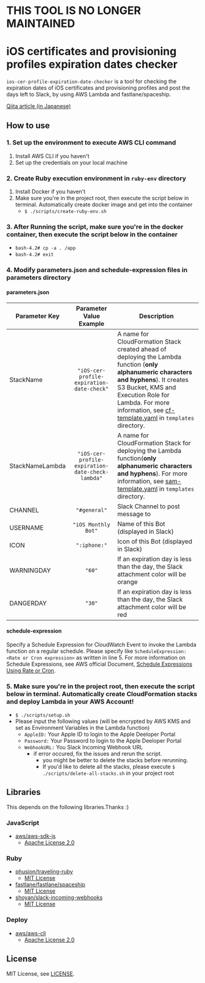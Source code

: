 # THIS TOOL IS NO LONGER MAINTAINED

# iOS certificates and provisioning profiles expiration dates checker
`ios-cer-profile-expiration-date-checker` is a tool for checking the expiration dates of iOS certificates and provisioning profiles and post the days left to Slack, by using AWS Lambda and fastlane/spaceship.

[Qiita article (in Japanese)](https://qiita.com/mii-chan/items/3a9d9f45b2c370372d45)

## How to use
### 1. Set up the environment to execute AWS CLI command
 1. Install AWS CLI if you haven't
 2. Set up the credentials on your local machine

### 2. Create Ruby execution environment in `ruby-env` directory
 1. Install Docker if you haven't
 2. Make sure you're in the project root, then execute the script below in terminal. Automatically create docker image and get into the container
    - `$ ./scripts/create-ruby-env.sh`

### 3. After Running the script, make sure you're in the docker container, then execute the script below in the container
* `bash-4.2# cp -a . /app`
* `bash-4.2# exit`

### 4. Modify parameters.json and schedule-expression files in parameters directory

#### parameters.json

Parameter Key | Parameter Value Example | Description
---|:---:|---
StackName| `"iOS-cer-profile-expiration-date-check"` | A name for CloudFormation Stack created ahead of deploying the Lambda function (**only alphanumeric characters and hyphens**). It creates S3 Bucket, KMS and Execution Role for Lambda. For more information, see [cf-template.yaml](/templates/cf-template.yaml) in `templates` directory.
StackNameLambda| `"iOS-cer-profile-expiration-date-check-lambda"` | A name for CloudFormation Stack for deploying the Lambda function(**only alphanumeric characters and hyphens**). For more information, see [sam-template.yaml](/templates/sam-template.yaml) in `templates` directory.
CHANNEL|`"#general"`| Slack Channel to post message to
USERNAME|`"iOS Monthly Bot"`| Name of this Bot (displayed in Slack)
ICON|`":iphone:"`| Icon of this Bot (displayed in Slack)
WARNINGDAY|`"60"`| If an expiration day is less than the day, the Slack attachment color will be orange
DANGERDAY|`"30"`| If an expiration day is less than the day, the Slack attachment color will be red

#### schedule-expression
Specify a Schedule Expression for CloudWatch Event to invoke the Lambda function on a regular schedule. Please specify like `ScheduleExpression: <Rate or Cron expression>` as written in line 5. For more information on Schedule Expressions, see AWS official Document, [Schedule Expressions Using Rate or Cron](http://docs.aws.amazon.com/ja_jp/lambda/latest/dg/tutorial-scheduled-events-schedule-expressions.html).

### 5. Make sure you're in the project root, then execute the script below in terminal. Automatically create CloudFormation stacks and deploy Lambda in your AWS Account!
- `$ ./scripts/setup.sh`
- Please input the following values (will be encrypted by AWS KMS and set as Environment Variables in the Lambda function)
  * `AppleID:` Your Apple ID to login to the Apple Deeloper Portal
  * `Password:` Your Password to login to the Apple Deeloper Portal
  * `WebhookURL:` You Slack Incoming Webhook URL
    - if error occured, fix the issues and rerun the script.
      * you might be better to delete the stacks before rerunning.
      * If you'd like to delete all the stacks, please execute `$ ./scripts/delete-all-stacks.sh` in your project root

## Libraries
This depends on the following libraries.Thanks :)
### JavaScript
 - [aws/aws-sdk-js](https://github.com/aws/aws-sdk-js)
   * [Apache License 2.0](https://github.com/aws/aws-sdk-js/blob/master/LICENSE.txt)

### Ruby
 - [phusion/traveling-ruby](https://github.com/phusion/traveling-ruby)
   * [MIT License](https://github.com/phusion/traveling-ruby/blob/master/LICENSE.md)
 - [fastlane/fastlane/spaceship](https://github.com/fastlane/fastlane/tree/master/spaceship)
   * [MIT License](https://github.com/fastlane/fastlane/blob/master/LICENSE)
 - [shoyan/slack-incoming-webhooks](https://github.com/shoyan/slack-incoming-webhooks)
   * [MIT License](https://github.com/shoyan/slack-incoming-webhooks/blob/master/LICENSE.txt)

### Deploy
 - [aws/aws-cli](https://github.com/aws/aws-cli)
   * [Apache License 2.0](https://github.com/aws/aws-cli/blob/develop/LICENSE.txt)

## License
MIT License, see [LICENSE](/LICENSE).
